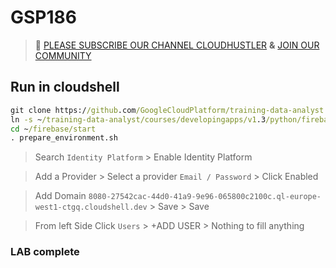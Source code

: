 # GSP186
>🚨 [PLEASE SUBSCRIBE OUR CHANNEL CLOUDHUSTLER](https://www.youtube.com/@cloudhustlers) **&** [JOIN OUR COMMUNITY](https://chat.whatsapp.com/FilXyp4eva599SND76fNUP)
## Run in cloudshell
```cmd
git clone https://github.com/GoogleCloudPlatform/training-data-analyst
ln -s ~/training-data-analyst/courses/developingapps/v1.3/python/firebase ~/firebase
cd ~/firebase/start
. prepare_environment.sh
```
> Search `Identity Platform` > Enable Identity Platform

>Add a Provider > Select a provider `Email / Password` > Click Enabled

>Add Domain `8080-27542cac-44d0-41a9-9e96-065800c2100c.ql-europe-west1-ctgq.cloudshell.dev` > Save > Save

>From left Side Click `Users` > +ADD USER > Nothing to fill anything 

### LAB complete 
